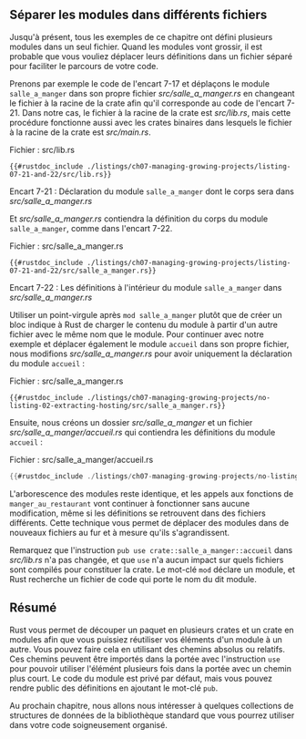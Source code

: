 <!--
## Separating Modules into Different Files
-->

## Séparer les modules dans différents fichiers

<!--
So far, all the examples in this chapter defined multiple modules in one file.
When modules get large, you might want to move their definitions to a separate
file to make the code easier to navigate.
-->

Jusqu'à présent, tous les exemples de ce chapitre ont défini plusieurs modules
dans un seul fichier. Quand les modules vont grossir, il est probable que vous
vouliez déplacer leurs définitions dans un fichier séparé pour faciliter le
parcours de votre code.

<!--
For example, let’s start from the code in Listing 7-17 and move the
`front_of_house` module to its own file *src/front_of_house.rs* by changing the
crate root file so it contains the code shown in Listing 7-21. In this case,
the crate root file is *src/lib.rs*, but this procedure also works with binary
crates whose crate root file is *src/main.rs*.
-->

Prenons par exemple le code de l'encart 7-17 et déplaçons le module
`salle_a_manger` dans son propre fichier *src/salle_a_manger.rs* en changeant le
fichier à la racine de la crate afin qu'il corresponde au code de l'encart 7-21.
Dans notre cas, le fichier à la racine de la crate est *src/lib.rs*, mais cette
procédure fonctionne aussi avec les crates binaires dans lesquels le fichier à
la racine de la crate est *src/main.rs*.

<!--
<span class="filename">Filename: src/lib.rs</span>
-->

<span class="filename">Fichier : src/lib.rs</span>

<!--
```rust,ignore
{{#rustdoc_include ./listings-sources/ch07-managing-growing-projects/listing-07-21-and-22/src/lib.rs}}
```
-->

```rust,ignore
{{#rustdoc_include ./listings/ch07-managing-growing-projects/listing-07-21-and-22/src/lib.rs}}
```

<!--
<span class="caption">Listing 7-21: Declaring the `front_of_house` module whose
body will be in *src/front_of_house.rs*</span>
-->

<span class="caption">Encart 7-21 : Déclaration du module `salle_a_manger` dont
le corps sera dans *src/salle_a_manger.rs*</span>

<!--
And *src/front_of_house.rs* gets the definitions from the body of the
`front_of_house` module, as shown in Listing 7-22.
-->

Et *src/salle_a_manger.rs* contiendra la définition du corps du module
`salle_a_manger`, comme dans l'encart 7-22.

<!--
<span class="filename">Filename: src/front_of_house.rs</span>
-->

<span class="filename">Fichier : src/salle_a_manger.rs</span>

<!--
```rust,ignore
{{#rustdoc_include ./listings-sources/ch07-managing-growing-projects/listing-07-21-and-22/src/front_of_house.rs}}
```
-->

```rust,ignore
{{#rustdoc_include ./listings/ch07-managing-growing-projects/listing-07-21-and-22/src/salle_a_manger.rs}}
```

<!--
<span class="caption">Listing 7-22: Definitions inside the `front_of_house`
module in *src/front_of_house.rs*</span>
-->

<span class="caption">Encart 7-22 : Les définitions à l'intérieur du module
`salle_a_manger` dans *src/salle_a_manger.rs*</span>

<!--
Using a semicolon after `mod front_of_house` rather than using a block tells
Rust to load the contents of the module from another file with the same name as
the module. To continue with our example and extract the `hosting` module to
its own file as well, we change *src/front_of_house.rs* to contain only the
declaration of the `hosting` module:
-->

Utiliser un point-virgule après `mod salle_a_manger` plutôt que de créer un bloc
indique à Rust de charger le contenu du module à partir d'un autre fichier avec
le même nom que le module. Pour continuer avec notre exemple et déplacer
également le module `accueil` dans son propre fichier, nous modifions
*src/salle_a_manger.rs* pour avoir uniquement la déclaration du module
`accueil` :

<!--
<span class="filename">Filename: src/front_of_house.rs</span>
-->

<span class="filename">Fichier : src/salle_a_manger.rs</span>

<!--
```rust,ignore
{{#rustdoc_include ./listings-sources/ch07-managing-growing-projects/no-listing-02-extracting-hosting/src/front_of_house.rs}}
```
-->

```rust,ignore
{{#rustdoc_include ./listings/ch07-managing-growing-projects/no-listing-02-extracting-hosting/src/salle_a_manger.rs}}
```

<!--
Then we create a *src/front_of_house* directory and a file
*src/front_of_house/hosting.rs* to contain the definitions made in the
`hosting` module:
-->

Ensuite, nous créons un dossier *src/salle_a_manger* et un fichier
*src/salle_a_manger/accueil.rs* qui contiendra les définitions du module
`accueil` :

<!--
<span class="filename">Filename: src/front_of_house/hosting.rs</span>
-->

<span class="filename">Fichier : src/salle_a_manger/accueil.rs</span>

<!--
```rust
{{#rustdoc_include ./listings-sources/ch07-managing-growing-projects/no-listing-02-extracting-hosting/src/front_of_house/hosting.rs}}
```
-->

```rust
{{#rustdoc_include ./listings/ch07-managing-growing-projects/no-listing-02-extracting-hosting/src/accueil/hosting.rs}}
```

<!--
The module tree remains the same, and the function calls in `eat_at_restaurant`
will work without any modification, even though the definitions live in
different files. This technique lets you move modules to new files as they grow
in size.
-->

L'arborescence des modules reste identique, et les appels aux fonctions de
`manger_au_restaurant` vont continuer à fonctionner sans aucune modification,
même si les définitions se retrouvent dans des fichiers différents. Cette
technique vous permet de déplacer des modules dans de nouveaux fichiers au fur
et à mesure qu'ils s'agrandissent.

<!--
Note that the `pub use crate::front_of_house::hosting` statement in
*src/lib.rs* also hasn’t changed, nor does `use` have any impact on what files
are compiled as part of the crate. The `mod` keyword declares modules, and Rust
looks in a file with the same name as the module for the code that goes into
that module.
-->

Remarquez que l'instruction `pub use crate::salle_a_manger::accueil` dans
*src/lib.rs* n'a pas changée, et que `use` n'a aucun impact sur quels fichiers
sont compilés pour constituer la crate. Le mot-clé `mod` déclare un module, et
Rust recherche un fichier de code qui porte le nom du dit module.

<!--
## Summary
-->

## Résumé

<!--
Rust lets you split a package into multiple crates and a crate into modules
so you can refer to items defined in one module from another module. You can do
this by specifying absolute or relative paths. These paths can be brought into
scope with a `use` statement so you can use a shorter path for multiple uses of
the item in that scope. Module code is private by default, but you can make
definitions public by adding the `pub` keyword.
-->

Rust vous permet de découper un paquet en plusieurs crates et un crate en
modules afin que vous puissiez réutiliser vos éléments d'un module à un autre.
Vous pouvez faire cela en utilisant des chemins absolus ou relatifs. Ces chemins
peuvent être importés dans la portée avec l'instruction `use` pour pouvoir
utiliser l'élémént plusieurs fois dans la portée avec un chemin plus court. Le
code du module est privé par défaut, mais vous pouvez rendre public des
définitions en ajoutant le mot-clé `pub`.

<!--
In the next chapter, we’ll look at some collection data structures in the
standard library that you can use in your neatly organized code.
-->

Au prochain chapitre, nous allons nous intéresser à quelques collections de
structures de données de la bibliothèque standard que vous pourrez utiliser dans
votre code soigneusement organisé.
